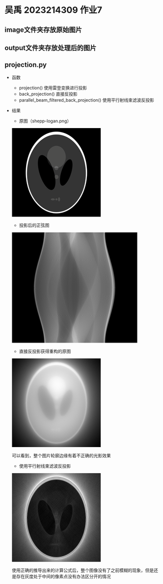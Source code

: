 # 吴禹 2023214309 作业7

## image文件夹存放原始图片

## output文件夹存放处理后的图片

## projection.py

* 函数
  * projection() 使用雷登变换进行投影
  * back_projection() 直接反投影
  * parallel_beam_filtered_back_projection() 使用平行射线束滤波反投影
* 结果
  * 原图（shepp-logan.png）

  ![Alt text](image/shepp-logan.png)

  * 投影后的正弦图

  ![Alt text](output/img_sl_projection.png)

  * 直接反投影获得重构的原图

  ![Alt text](output/img_sl_back_projection.png)

  可以看到，整个图片轮廓边缘有着不正确的光影效果

  * 使用平行射线束滤波反投影

  ![Alt text](output/img_sl_pbf_back_projection.png)

  使用正确的推导出来的计算公式后，整个图像没有了之前模糊的现象，但是还是存在灰度处于中间的像素点没有办法区分开的情况
  